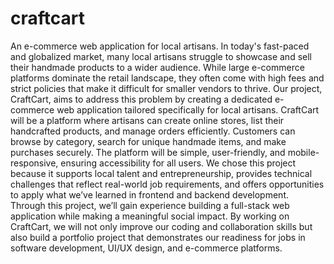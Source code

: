 # craftcart
An e-commerce web application for local artisans.
In today's fast-paced and globalized market, many local artisans struggle to showcase and sell their handmade products to a wider audience. While large e-commerce platforms dominate the retail landscape, they often come with high fees and strict policies that make it difficult for smaller vendors to thrive. Our project, CraftCart, aims to address this problem by creating a dedicated e-commerce web application tailored specifically for local artisans.
CraftCart will be a platform where artisans can create online stores, list their handcrafted products, and manage orders efficiently. Customers can browse by category, search for unique handmade items, and make purchases securely. The platform will be simple, user-friendly, and mobile-responsive, ensuring accessibility for all users.
We chose this project because it supports local talent and entrepreneurship, provides technical challenges that reflect real-world job requirements, and offers opportunities to apply what we’ve learned in frontend and backend development. Through this project, we’ll gain experience building a full-stack web application while making a meaningful social impact.
By working on CraftCart, we will not only improve our coding and collaboration skills but also build a portfolio project that demonstrates our readiness for jobs in software development, UI/UX design, and e-commerce platforms.
